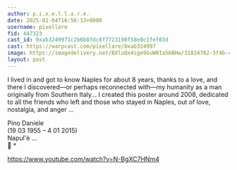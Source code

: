 ```yaml
---
author: p.i.x.e.l.l.a.r.e.
date: 2025-01-04T16:56:13+0000
username: pixellare
fid: 447323
cast_id: 0xab3249971c2b6b8fdc6f7723190f58e0c1fef03d
cast: https://warpcast.com/pixellare/0xab324997
image: https://imagedelivery.net/BXluQx4ige9GuW0Ia56BHw/31824782-3f4b-4737-0ac8-c368ce8aa500/original
layout: post
---
```

I lived in and got to know Naples for about 8 years, thanks to a love, and there I discovered—or perhaps reconnected with—my humanity as a man originally from Southern Italy... I created this poster around 2008, dedicated to all the friends who left and those who stayed in Naples, out of love, nostalgia, and anger ...   
  
Pino Daniele  
(19 03 1955 – 4 01 2015)  
Napul'è ...  
💙 *  
  
https://www.youtube.com/watch?v=N-BgXC7HNm4  

<img src='https://imagedelivery.net/BXluQx4ige9GuW0Ia56BHw/31824782-3f4b-4737-0ac8-c368ce8aa500/original' alt='' referrerpolicy='no-referrer'/>